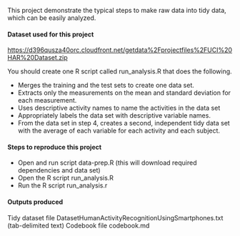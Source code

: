 This project demonstrate the typical steps to make raw data into tidy data, which can be easily analyzed.

#### Dataset used for this project

https://d396qusza40orc.cloudfront.net/getdata%2Fprojectfiles%2FUCI%20HAR%20Dataset.zip

You should create one R script called run_analysis.R that does the following.

- Merges the training and the test sets to create one data set.
- Extracts only the measurements on the mean and standard deviation for each measurement.
- Uses descriptive activity names to name the activities in the data set
- Appropriately labels the data set with descriptive variable names.
- From the data set in step 4, creates a second, independent tidy data set with the average of each variable for each activity and each subject.

#### Steps to reproduce this project
- Open and run script data-prep.R (this will download required dependencies and data set)
- Open the R script run_analysis.R
- Run the R script run_analysis.r

#### Outputs produced

Tidy dataset file DatasetHumanActivityRecognitionUsingSmartphones.txt (tab-delimited text)
Codebook file codebook.md